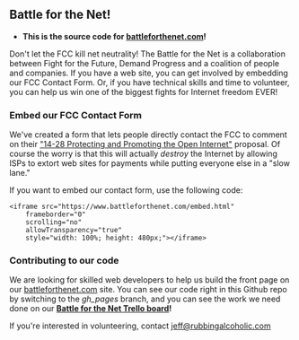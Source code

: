 Battle for the Net!
-------------------

* **This is the source code for [battleforthenet.com][1]!**

Don't let the FCC kill net neutrality! The Battle for the Net is a
collaboration between Fight for the Future, Demand Progress and a coalition of
people and companies. If you have a web site, you can get involved by
embedding our FCC Contact Form. Or, if you have technical skills and time
to volunteer, you can help us win one of the biggest fights for Internet
freedom EVER!


### Embed our FCC Contact Form

We've created a form that lets people directly contact the FCC to comment on
their ["14-28 Protecting and Promoting the Open Internet"][2] proposal. Of
course the worry is that this will actually _destroy_ the Internet
by allowing ISPs to extort web sites for payments while putting everyone else
in a "slow lane."

If you want to embed our contact form, use the following code:

    <iframe src="https://www.battleforthenet.com/embed.html"
        frameborder="0"
        scrolling="no"
        allowTransparency="true"
        style="width: 100%; height: 480px;"></iframe>


### Contributing to our code

We are looking for skilled web developers to help us build the front page on
our [battleforthenet.com][1] site. You can see our code right in this Github
repo by switching to the _gh_pages_ branch, and you can see the work we need
done on our **[Battle for the Net Trello board][3]!**

If you're interested in volunteering, contact <jeff@rubbingalcoholic.com>


[1]: https://www.battleforthenet.com
[2]: http://www.fcc.gov/comments
[3]: https://trello.com/b/sAJITt1g/battle-for-the-net